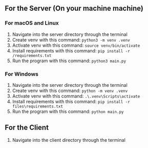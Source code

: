 ## For the Server (On your machine machine)

### For macOS and Linux
1. Navigate into the server directory through the terminal
2. Create venv with this command: `python3 -m venv .venv`
3. Activate venv with this command: `source venv/bin/activate`
4. Install requirements with this command: `pip install -r /requirements.txt`
5. Run the program with this command: `python3 main.py`

### For Windows
1. Navigate into the server directory through the terminal
2. Create venv with this command: `python -m venv .venv`
3. Activate venv with this command: `.\.venv\Scripts\activate`
4. Install requirements with this command: `pip install -r files\requirements.txt`
5. Run the program with this command: `python main.py`

## For the Client

1. Navigate into the client directory through the terminal



